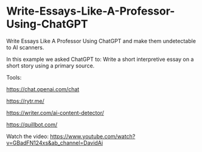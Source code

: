 # Write-Essays-Like-A-Professor-Using-ChatGPT
Write Essays Like A Professor Using ChatGPT and make them undetectable to AI scanners.

In this example we asked ChatGPT to: Write a short interpretive essay on a short story using a primary source.

Tools:

https://chat.openai.com/chat

https://rytr.me/

https://writer.com/ai-content-detector/

https://quillbot.com/

Watch the video:
https://www.youtube.com/watch?v=GBadFN124xs&ab_channel=DavidAi
